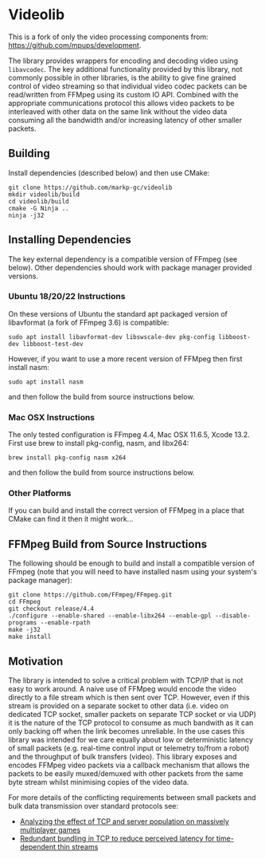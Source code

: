 # Videolib

This is a fork of only the video processing components from: https://github.com/mpups/development.

The library provides wrappers for encoding and decoding video using `libavcodec`. The key additional
functionality provided by this library, not commonly possible in other libraries, is the ability to give
fine grained control of video streaming so that individual video codec packets can be read/written from
FFMpeg using its custom IO API. Combined with the appropriate communications protocol this allows video
packets to be interleaved with other data on the same link without the video data consuming all the
bandwidth and/or increasing latency of other smaller packets.

## Building

Install dependencies (described below) and then use CMake:

```
git clone https://github.com/markp-gc/videolib
mkdir videolib/build
cd videolib/build
cmake -G Ninja ..
ninja -j32
```

## Installing Dependencies

The key external dependency is a compatible version of FFmpeg (see below). Other dependencies should work with package manager provided versions.

### Ubuntu 18/20/22 Instructions

On these versions of Ubuntu the standard apt packaged version of libavformat (a fork of FFmpeg 3.6) is compatible:

```
sudo apt install libavformat-dev libswscale-dev pkg-config libboost-dev libboost-test-dev
```

However, if you want to use a more recent version of FFMpeg then first install nasm:

```
sudo apt install nasm
```

and then follow the build from source instructions below.


### Mac OSX Instructions

The only tested configuration is FFmpeg 4.4, Mac OSX 11.6.5, Xcode 13.2. First use brew to install pkg-config, nasm, and libx264:

```
brew install pkg-config nasm x264
```

and then follow the build from source instructions below.


### Other Platforms

If you can build and install the correct version of FFMpeg in a place that CMake can find it then it might work...


## FFMpeg Build from Source Instructions

The following should be enough to build and install a compatible version of FFmpeg (note that you will need to have installed
nasm using your system's package manager):

```
git clone https://github.com/FFmpeg/FFmpeg.git
cd FFmpeg
git checkout release/4.4
./configure --enable-shared --enable-libx264 --enable-gpl --disable-programs --enable-rpath
make -j32
make install
```

## Motivation

The library is intended to solve a critical problem with TCP/IP that is not easy to work around. A naive use of FFMpeg
would encode the video directly to a file stream which is then sent over TCP. However, even if this stream is provided
on a separate socket to other data (i.e. video on dedicated TCP socket, smaller packets on separate TCP socket or via UDP)
it is the nature of the TCP protocol to consume as much bandwith as it can only backing off when the link becomes unreliable.
In the use cases this library was intended for we care equally about low or deterministic latency of small packets
(e.g. real-time control input or telemetry to/from a robot) and the throughput of bulk transfers (video). This library
exposes and encodes FFMpeg video packets via a callback mechanism that allows the packets to be easily muxed/demuxed with
other packets from the same byte stream whilst minimising copies of the video data.

For more details of the conflicting requirements between small packets and bulk data transmission over standard protocols see:
- [Analyzing the effect of TCP and server population on massively multiplayer games](https://dl.acm.org/doi/abs/10.1155/2014/602403)
- [Redundant bundling in TCP to reduce perceived latency for time-dependent thin streams](https://ieeexplore.ieee.org/abstract/document/4489685)
